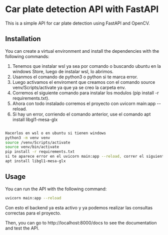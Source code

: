# Car plate detection API with FastAPI

This is a simple API for car plate detection using FastAPI and OpenCV.

## Installation

You can create a virtual environment and install the dependencies with the following commands:

1. Tenemos que instalar wsl ya sea por comando o buscando ubuntu en la windows Store, luego de instalar wsl, lo abrimos.
2. Usanmos el comando de python3 o python si te marca error.
3. Luego activamos el enviroment que creamos con el comando source venv/Scripts/activate ya que ya se creo la carpeta env.
4. Corremos el siguiente comando para instalar los modulos (pip install -r requirements.txt).
5. Ahora con todo instalado corremos el proyecto con uvicorn main:app --reload.
6. Si hay un error, corriendo el comando anterior, use el comando apt install libgl1-mesa-glx 
```bash

Hacerlos en wsl o en ubuntu si tienen windows
python3 -m venv venv
source /venv/Scripts/activate
source venv/bin/activate
pip install -r requirements.txt
si te aparece error en el uvicorn main:app --reload, correr el siguiente comando
apt install libgl1-mesa-glx
```

## Usage

You can run the API with the following command:

```bash
uvicorn main:app --reload 
```

Con esto el backend ya esta activo y ya podemos realizar las consultas correctas para el proyecto.

Then, you can go to http://localhost:8000/docs to see the documentation and test the API.
